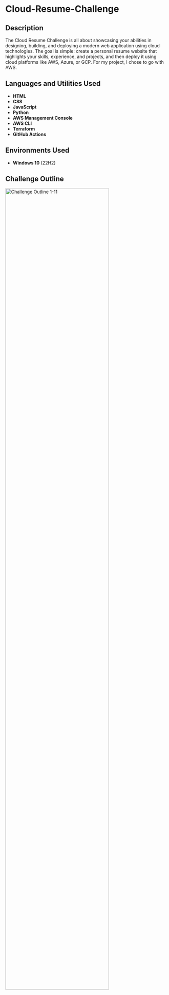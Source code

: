 # Cloud-Resume-Challenge

<h2>Description</h2>
The Cloud Resume Challenge is all about showcasing your abilities in designing, building, and deploying a modern web application using cloud technologies. The goal is simple: create a personal resume website that highlights your skills, experience, and projects, and then deploy it using cloud platforms like AWS, Azure, or GCP. For my project, I chose to go with AWS.
<br />

<h2>Languages and Utilities Used</h2>

  - <b>HTML</b>
  - <b>CSS</b>
  - <b>JavaScript</b>
  - <b>Python</b>
  - <b>AWS Management Console</b>
  - <b>AWS CLI</b>
  - <b>Terraform</b>
  - <b>GitHub Actions</b>

<h2>Environments Used </h2>

- <b>Windows 10</b> (22H2)

<h2>Challenge Outline</h2>
<img src="https://imgur.com/B5imgPd" height="80%" width="80%" alt="Challenge Outline 1-11"/>
